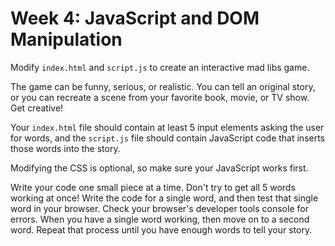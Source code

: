 # Week 4: JavaScript and DOM Manipulation

Modify `index.html` and `script.js` to create an interactive mad libs game.

The game can be funny, serious, or realistic. You can tell an original story, or
you can recreate a scene from your favorite book, movie, or TV show. Get
creative!

Your `index.html` file should contain at least 5 input elements asking the user
for words, and the `script.js` file should contain JavaScript code that inserts
those words into the story.

Modifying the CSS is optional, so make sure your JavaScript works first.

Write your code one small piece at a time. Don't try to get all 5 words working
at once! Write the code for a single word, and then test that single word in
your browser. Check your browser's developer tools console for errors. When you
have a single word working, then move on to a second word. Repeat that process
until you have enough words to tell your story.
